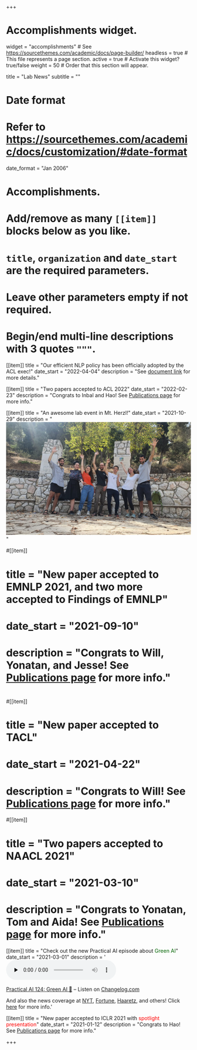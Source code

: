 +++
# Accomplishments widget.
widget = "accomplishments"  # See https://sourcethemes.com/academic/docs/page-builder/
headless = true  # This file represents a page section.
active = true  # Activate this widget? true/false
weight = 50  # Order that this section will appear.

title = "Lab News"
subtitle = ""

# Date format
#   Refer to https://sourcethemes.com/academic/docs/customization/#date-format
date_format = "Jan 2006"

# Accomplishments.
#   Add/remove as many `[[item]]` blocks below as you like.
#   `title`, `organization` and `date_start` are the required parameters.
#   Leave other parameters empty if not required.
#   Begin/end multi-line descriptions with 3 quotes `"""`.


[[item]]
  title = "Our efficient NLP policy has been officially adopted by the ACL exec!"
  date_start = "2022-04-04"
  description = "See <a href='https://www.aclweb.org/adminwiki/images/7/7e/ACL_Efficient_NLP_Policy.pdf'>document link</a> for more details."

[[item]]
  title = "Two papers accepted to ACL 2022"
  date_start = "2022-02-23"
  description = "Congrats to Inbal and Hao! See <a href='publication'>Publications page</a> for more info."

[[item]]
  title = "An awesome lab event in Mt. Herzl!"
  date_start = "2021-10-29"
  description = "<img src='../pics/lab_picnic_10_2021.jpg'>"

#[[item]]
#  title = "New paper accepted to EMNLP 2021, and two more accepted to Findings of EMNLP"
#  date_start = "2021-09-10"
#  description = "Congrats to Will, Yonatan, and Jesse! See <a href='publication'>Publications page</a> for more info."
#
#[[item]]
#  title = "New paper accepted to TACL"
#  date_start = "2021-04-22"
#  description = "Congrats to Will! See <a href='publication'>Publications page</a> for more info."

#[[item]]
#  title = "Two papers accepted to NAACL 2021"
#  date_start = "2021-03-10"
#  description = "Congrats to Yonatan, Tom and Aida! See <a href='publication'>Publications page</a> for more info."

[[item]]
  title = "Check out the new Practical AI episode about <span style='color:darkgreen'>Green AI</span>" 
  date_start = "2021-03-01"
  description = '<audio data-theme="night" data-src="https://changelog.com/practicalai/124/embed" src="https://cdn.changelog.com/uploads/practicalai/124/practical-ai-124.mp3" preload="none" class="changelog-episode" controls></audio><p><a href="https://changelog.com/practicalai/124">Practical AI 124: Green AI 🌲</a> – Listen on <a href="https://changelog.com/">Changelog.com</a></p><script async src="//cdn.changelog.com/embed.js"></script>And also the news coverage at <a href="https://www.nytimes.com/2019/09/26/technology/ai-computer-expense.html" target="_blank">NYT</a>, <a href="https://fortune.com/2019/07/30/artificial-intelligence-content-moderation/" target="_blank">Fortune</a>, <a href="https://www.haaretz.co.il/captain/software/.premium-1.819476" target="_blank">Haaretz</a>, and others! Click <a href="publication/greenai/">here</a> for more info.'


[[item]]
  title = "New paper accepted to ICLR 2021 with <span style='color:red'>spotlight presentation</span>"
  date_start = "2021-01-12"
  description = "Congrats to Hao! See <a href='publication'>Publications page</a> for more info."


+++
